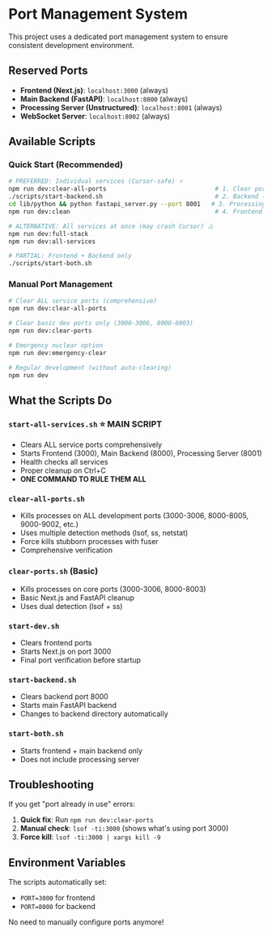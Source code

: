 # Port Management System

This project uses a dedicated port management system to ensure consistent development environment.

## Reserved Ports

- **Frontend (Next.js)**: `localhost:3000` (always)
- **Main Backend (FastAPI)**: `localhost:8000` (always)
- **Processing Server (Unstructured)**: `localhost:8001` (always)
- **WebSocket Server**: `localhost:8002` (always)

## Available Scripts

### Quick Start (Recommended)
```bash
# PREFERRED: Individual services (Cursor-safe) ⭐
npm run dev:clear-all-ports                              # 1. Clear ports
./scripts/start-backend.sh                               # 2. Backend (Terminal 1)
cd lib/python && python fastapi_server.py --port 8001   # 3. Processing (Terminal 2)
npm run dev:clean                                        # 4. Frontend (Terminal 3)

# ALTERNATIVE: All services at once (may crash Cursor) ⚠️
npm run dev:full-stack
npm run dev:all-services

# PARTIAL: Frontend + Backend only
./scripts/start-both.sh        
```

### Manual Port Management
```bash
# Clear ALL service ports (comprehensive) 
npm run dev:clear-all-ports

# Clear basic dev ports only (3000-3006, 8000-8003)
npm run dev:clear-ports

# Emergency nuclear option
npm run dev:emergency-clear

# Regular development (without auto-clearing)
npm run dev
```

## What the Scripts Do

### `start-all-services.sh` ⭐ **MAIN SCRIPT**
- Clears ALL service ports comprehensively
- Starts Frontend (3000), Main Backend (8000), Processing Server (8001)
- Health checks all services
- Proper cleanup on Ctrl+C
- **ONE COMMAND TO RULE THEM ALL**

### `clear-all-ports.sh`
- Kills processes on ALL development ports (3000-3006, 8000-8005, 9000-9002, etc.)
- Uses multiple detection methods (lsof, ss, netstat)
- Force kills stubborn processes with fuser
- Comprehensive verification

### `clear-ports.sh` (Basic)
- Kills processes on core ports (3000-3006, 8000-8003)
- Basic Next.js and FastAPI cleanup
- Uses dual detection (lsof + ss)

### `start-dev.sh` 
- Clears frontend ports
- Starts Next.js on port 3000
- Final port verification before startup

### `start-backend.sh`
- Clears backend port 8000
- Starts main FastAPI backend
- Changes to backend directory automatically

### `start-both.sh`
- Starts frontend + main backend only
- Does not include processing server

## Troubleshooting

If you get "port already in use" errors:

1. **Quick fix**: Run `npm run dev:clear-ports`
2. **Manual check**: `lsof -ti:3000` (shows what's using port 3000)
3. **Force kill**: `lsof -ti:3000 | xargs kill -9`

## Environment Variables

The scripts automatically set:
- `PORT=3000` for frontend
- `PORT=8000` for backend

No need to manually configure ports anymore! 